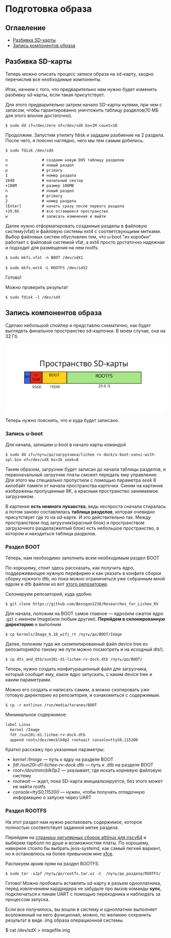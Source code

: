 # Подготовка образа

## Оглавление
- [Разбивка SD-карты](#sd_card_prep)
- [Запись компонентов образа](#write_image_components)

<a name="sd_card_prep"></a>

## Разбивка SD-карты

Теперь можно описать процесс записи образа на sd-карту, заодно перечислив все необходимые компоненты.

Итак, начнем с того, что предварительно нам нужно будет изменить разбивку sd-карты, если такая присутствует.

Для этого предварительно затрем начало SD-карты нулями, при чем с запасом, чтобы гарантированно уничтожить таблицу разделов(10 МБ для этого вполне достаточно).

```
$ sudo dd if=/dev/zero of=/dev/sdX bs=1M count=10
```

Продолжим. Запустим утилиту fdisk и зададим разбиение на 2 раздела. После чего, я поясню наглядно, чего мы тем самым добились.

```
$ sudo fdisk /dev/sdX
```

```
o               # создаем новую DOS таблицу разделов
n               # новый раздел
p               # primary
1               # номер раздела
2048            # начальный сектор
+100M           # размер 100MB
n               # новый раздел
p               # primary
2               # номер раздела
[Enter]         # начать сразу после первого раздела
+29.6G          # все оставшееся пространство
w               # записать изменения и выйти
```

Далее нужно отформатировать созданные разделы в файловую систему(vfat) и файловую системы ext4 с соответсвующими метками. Выбор файловых систем обусловлен тем, что u-boot "из коробки" работает с файловой системой vfat, а ext4 просто достаточно надежная и подходит для размещения на нем rootfs.
```
$ sudo mkfs.vfat -n BOOT /dev/sdX1

$ sudo mkfs.ext4 -L ROOTFS /dev/sdX2
```

Готово!

Можно проверить результат

```
$ sudo fdisk -l /dev/sdX
```
<a name="write_image_components"></a>

## Запись компонентов образа

Сделаю небольшой спойлер и представлю схематично, как будет выглядеть финальное пространство sd-карточки. В моем случае, она на 32 Гб. 

![alt text](/pictures/разбивка_карты.png)

Теперь нужно пояснить, что и куда будет записано. 

### Запись u-boot

Для начала, запишем u-boot в начало карты командой

```
$ sudo dd if=/путь/до/загрузчика/lichee rv dock/u-boot-sunxi-with-spl.bin of=/dev/sdX bs=1k seek=8
```

Таким образом, загрузчик будет записан до начала таблицы разделов, и первоначальный загрузчик платы сможет передать ему управление. Для этого мы специально пропустили с помощью параметра *seek* 8 килобайт памяти от начала пространства карточки. Синим на картинке изображены пропущенные 8K, а красным пространство занимаемое загрузчиком.

В картинке **есть немного лукавства**, ведь неспроста сначала стиралась а потом заново составлялась **таблица разделов**, которая очевидно присутствует где то на sd-карте. И это действительно так. Между пространством под загрузчик(красный блок) и пространством загрузочного раздела(желтый блок) есть небольшое пространство, в котором и находиться таблица разделов.

### Раздел BOOT

Теперь, нам необходимо заполнить всем необходимым раздел BOOT

По-хорошему, стоит здесь рассказать, как получить ядро, поддерживающее нужную перефирию и как указать в конфиге сборки сборку нужного dtb, но пока можно ограничиться уже собранным мной ядром и dtb файлом из вот [этого репозитория](https://github.com/Besogon1238/Researches_for_Lichee_RV).

Склонируем репозиторий, куда удобно
```
$ git clone https://github.com/Besogon1238/Researches_for_Lichee_RV
```

Для начала, положим на BOOT самое главное — ядро(или сжатое ядро .gz) с именем Image(или любым другим). **Перейдем в склонированную директорию** и выполним

```
$ cp kernels/Image_6.16_wifi_rt /путь/до/BOOT/Image
```

Далее, положим туда же скомпилированный файл device tree из репозитория(по такому же пути можно посмотреть и на исходный dts!).

```
$ cp dts_and_dtb/sun20i-d1-lichee-rv-dock.dtb /путь/до/BOOT/
```

Теперь, нужно создать конфигурационный файл для загрузчика, который сообщит ему, какое ядро запускать, с каким device tree и каким параметрами.

Можно его создать и написать самим, а можно скопировать уже готовую директорию из репозитория, и ознакомиться с содержимым.

```
$ cp -r extlinux /run/media/taranev/BOOT 
```
Минимальное содержимое:
```
label Linux
  kernel /Image
  fdt /sun20i-d1-lichee-rv-dock.dtb
  append root=/dev/mmcblk0p2 rootwait console=ttyS0,115200
```
Кратко расскажу про указанные параметры:

- *kernel /Image* — путь к ядру на разделе BOOT
- *fdt /sun20i-d1-lichee-rv-dock.dtb* — путь к .dtb на разделе BOOT
- *root=/dev/mmcblk0p2* — указывает, где искать корневую файловую систему
- *rootwait* — ждет, пока SD-карта инициализируется, без этого может не найти rootfs
- *console=ttyS0,115200* — нужен, чтобы получать отладочную информацию о запуске через UART


### Раздел ROOTFS

На этот раздел нам нужно распаковать содержимое, которое полностью соответствует заданной метке раздела. 

Перейдем на [страницу регулярных сборок altlinux для riscv64](https://www.altlinux.org/Regular/riscv64) и выберем тарболл по душе и возможностям платы. По хорошему, наверное стоило бы выбрать jeos-systemd, как самый легкий вариант, но я остановлюсь на более привычном мне [xfce](https://nightly.altlinux.org/sisyphus-riscv64/current/regular-xfce-latest-riscv64.tar.xz).

Распакуем архив прям на раздел ROOTFS:

```
$ sudo tar -xJpf /путь/до/rootfs.tar.xz -C  /путь/до_раздела/ROOTFS/
```

Готово! Можно пробовать вставлять sd-карту в разъем одноплатника, перед извлечением кардридера не забудьте про вызов команды **sync**, подключаться к пинам UART с помощью переходника и наблюдать за процессом запуска.

Если все получилось, вы вошли в систему и одноплатник выполняет возложенный на него функционал, можно, по желанию сохранить результат в виде .img образа операционной системы. 

$ cat /dev/sdX > imagefile.img

